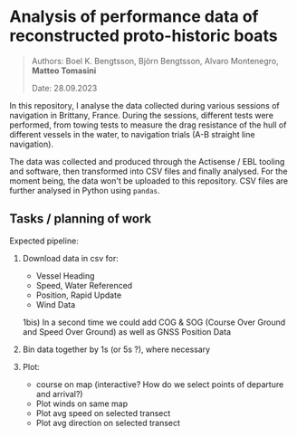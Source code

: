 # Analysis of performance data of reconstructed proto-historic boats

> Authors: Boel K. Bengtsson, Björn Bengtsson, Alvaro Montenegro, **Matteo Tomasini**
>
> Date: 28.09.2023

In this repository, I analyse the data collected during various sessions of navigation in Brittany, France. During the sessions, different tests were performed, from towing tests to measure the drag resistance of the hull of different vessels in the water, to navigation trials (A-B straight line navigation).

The data was collected and produced through the Actisense / EBL tooling and software, then transformed into CSV files and finally analysed. For the moment being, the data won't be uploaded to this repository. CSV files are further analysed in Python using `pandas`.

## Tasks / planning of work

Expected pipeline:

1) Download data in csv for:

    - Vessel Heading
    - Speed, Water Referenced
    - Position, Rapid Update
    - Wind Data

    1bis) In a second time we could add COG & SOG (Course Over Ground and Speed Over Ground) as well as GNSS Position Data

2) Bin data together by 1s (or 5s ?), where necessary
3) Plot:

    - course on map (interactive? How do we select points of departure and arrival?)
    - Plot winds on same map
    - Plot avg speed on selected transect
    - Plot avg direction on selected transect
